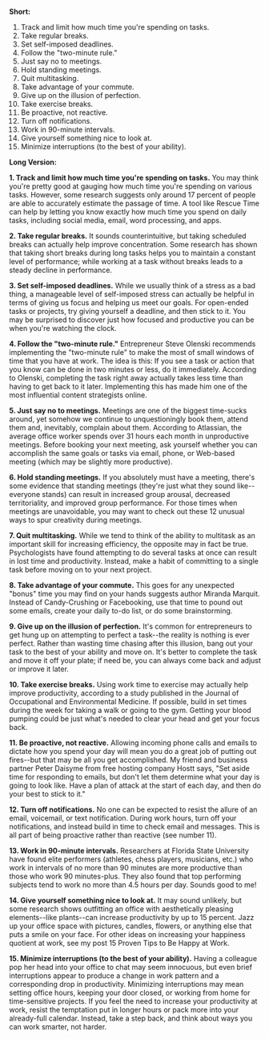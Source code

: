 **Short:**

1. Track and limit how much time you're spending on tasks.
2. Take regular breaks.
3. Set self-imposed deadlines.
4. Follow the "two-minute rule."
5. Just say no to meetings.
6. Hold standing meetings.
7. Quit multitasking.
8. Take advantage of your commute.
9. Give up on the illusion of perfection.
10. Take exercise breaks.
11. Be proactive, not reactive.
12. Turn off notifications.
13. Work in 90-minute intervals.
14. Give yourself something nice to look at.
15. Minimize interruptions (to the best of your ability).

**Long Version:**

**1. Track and limit how much time you're spending on tasks.**
You may think you're pretty good at gauging how much time you're spending on various tasks. However, some research suggests only around 17 percent of people are able to accurately estimate the passage of time. A tool like Rescue Time can help by letting you know exactly how much time you spend on daily tasks, including social media, email, word processing, and apps.

**2. Take regular breaks.**
It sounds counterintuitive, but taking scheduled breaks can actually help improve concentration. Some research has shown that taking short breaks during long tasks helps you to maintain a constant level of performance; while working at a task without breaks leads to a steady decline in performance.

**3. Set self-imposed deadlines.**
While we usually think of a stress as a bad thing, a manageable level of self-imposed stress can actually be helpful in terms of giving us focus and helping us meet our goals. For open-ended tasks or projects, try giving yourself a deadline, and then stick to it. You may be surprised to discover just how focused and productive you can be when you're watching the clock.

**4. Follow the "two-minute rule."**
Entrepreneur Steve Olenski recommends implementing the "two-minute rule" to make the most of small windows of time that you have at work. The idea is this: If you see a task or action that you know can be done in two minutes or less, do it immediately. According to Olenski, completing the task right away actually takes less time than having to get back to it later. Implementing this has made him one of the most influential content strategists online.

**5. Just say no to meetings.**
Meetings are one of the biggest time-sucks around, yet somehow we continue to unquestioningly book them, attend them and, inevitably, complain about them. According to Atlassian, the average office worker spends over 31 hours each month in unproductive meetings. Before booking your next meeting, ask yourself whether you can accomplish the same goals or tasks via email, phone, or Web-based meeting (which may be slightly more productive).

**6. Hold standing meetings.**
If you absolutely must have a meeting, there's some evidence that standing meetings (they're just what they sound like--everyone stands) can result in increased group arousal, decreased territoriality, and improved group performance. For those times when meetings are unavoidable, you may want to check out these 12 unusual ways to spur creativity during meetings.

**7. Quit multitasking.**
While we tend to think of the ability to multitask as an important skill for increasing efficiency, the opposite may in fact be true. Psychologists have found attempting to do several tasks at once can result in lost time and productivity. Instead, make a habit of committing to a single task before moving on to your next project.

**8. Take advantage of your commute.**
This goes for any unexpected "bonus" time you may find on your hands suggests author Miranda Marquit. Instead of Candy-Crushing or Facebooking, use that time to pound out some emails, create your daily to-do list, or do some brainstorming.

**9. Give up on the illusion of perfection.**
It's common for entrepreneurs to get hung up on attempting to perfect a task--the reality is nothing is ever perfect. Rather than wasting time chasing after this illusion, bang out your task to the best of your ability and move on. It's better to complete the task and move it off your plate; if need be, you can always come back and adjust or improve it later.

**10. Take exercise breaks.**
Using work time to exercise may actually help improve productivity, according to a study published in the Journal of Occupational and Environmental Medicine. If possible, build in set times during the week for taking a walk or going to the gym. Getting your blood pumping could be just what's needed to clear your head and get your focus back.

**11. Be proactive, not reactive.**
Allowing incoming phone calls and emails to dictate how you spend your day will mean you do a great job of putting out fires--but that may be all you get accomplished. My friend and business partner Peter Daisyme from free hosting company Hostt says, "Set aside time for responding to emails, but don't let them determine what your day is going to look like. Have a plan of attack at the start of each day, and then do your best to stick to it."

**12. Turn off notifications.**
No one can be expected to resist the allure of an email, voicemail, or text notification. During work hours, turn off your notifications, and instead build in time to check email and messages. This is all part of being proactive rather than reactive (see number 11).

**13. Work in 90-minute intervals.**
Researchers at Florida State University have found elite performers (athletes, chess players, musicians, etc.) who work in intervals of no more than 90 minutes are more productive than those who work 90 minutes-plus. They also found that top performing subjects tend to work no more than 4.5 hours per day. Sounds good to me!

**14. Give yourself something nice to look at.**
It may sound unlikely, but some research shows outfitting an office with aesthetically pleasing elements--like plants--can increase productivity by up to 15 percent. Jazz up your office space with pictures, candles, flowers, or anything else that puts a smile on your face. For other ideas on increasing your happiness quotient at work, see my post 15 Proven Tips to Be Happy at Work.

**15. Minimize interruptions (to the best of your ability).**
Having a colleague pop her head into your office to chat may seem innocuous, but even brief interruptions appear to produce a change in work pattern and a corresponding drop in productivity. Minimizing interruptions may mean setting office hours, keeping your door closed, or working from home for time-sensitive projects.
If you feel the need to increase your productivity at work, resist the temptation put in longer hours or pack more into your already-full calendar. Instead, take a step back, and think about ways you can work smarter, not harder.


